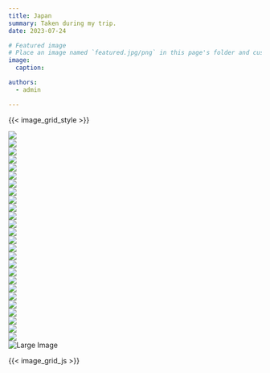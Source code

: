 ```yaml
---
title: Japan
summary: Taken during my trip.
date: 2023-07-24

# Featured image
# Place an image named `featured.jpg/png` in this page's folder and customize its options here.
image:
  caption: 

authors:
  - admin

---
```


{{< image_grid_style >}}

<div class="image-scroll" id="imageScroll">

  <div class="image-scroll-item" data-full-image=https://picx.zhimg.com/80/v2-16588a10dac0ae2d32cf9ee0e76688cd_1440w.jpg>
    <img src="https://picx.zhimg.com/80/v2-16588a10dac0ae2d32cf9ee0e76688cd_1440w.jpg">
  </div>

   <div class="image-scroll-item" data-full-image=https://pic4.zhimg.com/80/v2-0a0e2e1876e2c5c6479f7005da452599_1440w.jpg>
    <img src="https://pic4.zhimg.com/80/v2-0a0e2e1876e2c5c6479f7005da452599_1440w.jpg">
  </div>

 <div class="image-scroll-item" data-full-image=https://pic1.zhimg.com/80/v2-9d887dfe7e9749ebeafbe42f9bc82e36_1440w.jpg>
    <img src="https://pic1.zhimg.com/80/v2-9d887dfe7e9749ebeafbe42f9bc82e36_1440w.jpg">
  </div>

 <div class="image-scroll-item" data-full-image=https://picx.zhimg.com/80/v2-92834f0af9ab8cd7bf54802b35006a0d_1440w.webp>
    <img src="https://picx.zhimg.com/80/v2-92834f0af9ab8cd7bf54802b35006a0d_1440w.webp">
  </div>

 <div class="image-scroll-item" data-full-image=https://pic2.zhimg.com/80/v2-34e7b0333fb5d90806d12ecfb4ad26d9_1440w.webp>
    <img src="https://pic2.zhimg.com/80/v2-34e7b0333fb5d90806d12ecfb4ad26d9_1440w.webp">
  </div>

 <div class="image-scroll-item" data-full-image=https://pica.zhimg.com/80/v2-d013936e34fd6b508e1f29134be5bde0_1440w.webp>
    <img src="https://pica.zhimg.com/80/v2-d013936e34fd6b508e1f29134be5bde0_1440w.webp">
  </div>

 <div class="image-scroll-item" data-full-image=https://pica.zhimg.com/80/v2-f12a91c3e62991496e8c0a950d3e585e_1440w.webp>
    <img src="https://pica.zhimg.com/80/v2-f12a91c3e62991496e8c0a950d3e585e_1440w.webp">
  </div>

 <div class="image-scroll-item" data-full-image=https://pica.zhimg.com/80/v2-b48f244689c0ad9948cf31ec370fd0b4_1440w.webp>
    <img src="https://pica.zhimg.com/80/v2-b48f244689c0ad9948cf31ec370fd0b4_1440w.webp">
  </div>

 <div class="image-scroll-item" data-full-image=https://pic1.zhimg.com/80/v2-e1a7765f878b3e79b1794610983203be_1440w.webp>
    <img src="https://pic1.zhimg.com/80/v2-e1a7765f878b3e79b1794610983203be_1440w.webp">
  </div>

 <div class="image-scroll-item" data-full-image=https://pic3.zhimg.com/80/v2-3d9f75bc6622233580f6dfd6b3f44684_1440w.webp>
    <img src="https://pic3.zhimg.com/80/v2-3d9f75bc6622233580f6dfd6b3f44684_1440w.webp">
  </div>

 <div class="image-scroll-item" data-full-image=https://pica.zhimg.com/80/v2-34ad0bc93e4f4fc7f75d055867e49b46_1440w.webp>
    <img src="https://pica.zhimg.com/80/v2-34ad0bc93e4f4fc7f75d055867e49b46_1440w.webp">
  </div>

 <div class="image-scroll-item" data-full-image=https://picx.zhimg.com/80/v2-06fffd001da9305530b98905d9acfb99_1440w.webp>
    <img src="https://picx.zhimg.com/80/v2-06fffd001da9305530b98905d9acfb99_1440w.webp">
  </div>

 <div class="image-scroll-item" data-full-image=https://pic4.zhimg.com/80/v2-41b0c18593ac5fe0837eeb9b1291301d_1440w.webp>
    <img src="https://pic4.zhimg.com/80/v2-41b0c18593ac5fe0837eeb9b1291301d_1440w.webp">
  </div>

 <div class="image-scroll-item" data-full-image=https://pic1.zhimg.com/80/v2-72e913bb6d49f5bd04e1bac3458c0c36_1440w.webp>
    <img src="https://pic1.zhimg.com/80/v2-72e913bb6d49f5bd04e1bac3458c0c36_1440w.webp">
  </div>

 <div class="image-scroll-item" data-full-image=https://pic3.zhimg.com/80/v2-3f3b35961229c6f2bbb75ad46b86c116_1440w.webp>
    <img src="https://pic3.zhimg.com/80/v2-3f3b35961229c6f2bbb75ad46b86c116_1440w.webp">
  </div>

 <div class="image-scroll-item" data-full-image=https://pica.zhimg.com/80/v2-e2c464b2e26f622e7f65abd1db39d228_1440w.webp>
    <img src="https://pica.zhimg.com/80/v2-e2c464b2e26f622e7f65abd1db39d228_1440w.webp">
  </div>

 <div class="image-scroll-item" data-full-image=https://picx.zhimg.com/80/v2-46b2a7f8b2d072ff46012a62d9e26783_1440w.webp>
    <img src="https://picx.zhimg.com/80/v2-46b2a7f8b2d072ff46012a62d9e26783_1440w.webp">
  </div>

 <div class="image-scroll-item" data-full-image=https://pica.zhimg.com/80/v2-34478b263a9254db09857878460abdf6_1440w.webp>
    <img src="https://pica.zhimg.com/80/v2-34478b263a9254db09857878460abdf6_1440w.webp">
  </div>

 <div class="image-scroll-item" data-full-image=https://picx.zhimg.com/80/v2-f93a3b543106788cbd53305f37002aa1_1440w.webp>
    <img src="https://picx.zhimg.com/80/v2-f93a3b543106788cbd53305f37002aa1_1440w.webp">
  </div>

 <div class="image-scroll-item" data-full-image=https://picx.zhimg.com/80/v2-6bd6fc01cc0ad5faa7cd80d540fa076f_1440w.webp>
    <img src="https://picx.zhimg.com/80/v2-6bd6fc01cc0ad5faa7cd80d540fa076f_1440w.webp">
  </div>

 <div class="image-scroll-item" data-full-image=https://pic4.zhimg.com/80/v2-0876e04d29a5c1b97bdb2f3b0b04ca1f_1440w.webp>
    <img src="https://pic4.zhimg.com/80/v2-0876e04d29a5c1b97bdb2f3b0b04ca1f_1440w.webp">
  </div>

 <div class="image-scroll-item" data-full-image=https://pic3.zhimg.com/80/v2-4ef91e14ca0d343492405d0a41b6a5b0_1440w.webp>
    <img src="https://pic3.zhimg.com/80/v2-4ef91e14ca0d343492405d0a41b6a5b0_1440w.webp">
  </div>

 <div class="image-scroll-item" data-full-image=https://pic2.zhimg.com/80/v2-fb9f902fe5c1526a224ad4482be54fdf_1440w.webp>
    <img src="https://pic2.zhimg.com/80/v2-fb9f902fe5c1526a224ad4482be54fdf_1440w.webp">
  </div>

 <div class="image-scroll-item" data-full-image=https://pic4.zhimg.com/80/v2-2479b868ddaa928f153a50d0f4f58095_1440w.webp>
    <img src="https://pic4.zhimg.com/80/v2-2479b868ddaa928f153a50d0f4f58095_1440w.webp">
  </div>

 <div class="image-scroll-item" data-full-image=https://picx.zhimg.com/80/v2-fded91ed8a22a84b59a4f0808c19543b_1440w.webp>
    <img src="https://picx.zhimg.com/80/v2-fded91ed8a22a84b59a4f0808c19543b_1440w.webp">
  </div>

 <div class="image-scroll-item" data-full-image=https://pic1.zhimg.com/80/v2-7f66e4b173ea9804ecdd2dbe64a4aa36_1440w.webp>
    <img src="https://pic1.zhimg.com/80/v2-7f66e4b173ea9804ecdd2dbe64a4aa36_1440w.webp">
  </div>

</div>

<!-- The large image display area -->
<div class="large-image-container" id="largeImageContainer">
  <img src="https://picx.zhimg.com/80/v2-16588a10dac0ae2d32cf9ee0e76688cd_1440w.jpg" alt="Large Image" id="largeImage">
</div>

{{< image_grid_js >}}
